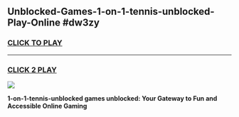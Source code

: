 
## Unblocked-Games-1-on-1-tennis-unblocked-Play-Online #dw3zy
<h3>
<a href="https://news.freeplayer.one?title=1-on-1-tennis-unblocked&ref=3">CLICK TO PLAY</a></h3>
<hr>

<h3>
<a href="https://news.freeplayer.one?title=1-on-1-tennis-unblocked&ref=3">CLICK 2 PLAY</a>
  
</h3>

<a href="https://news.freeplayer.one?title=1-on-1-tennis-unblocked&ref=3"><img src="https://clearcache.store/games.png"></a>


**1-on-1-tennis-unblocked games unblocked: Your Gateway to Fun and Accessible Online Gaming**

